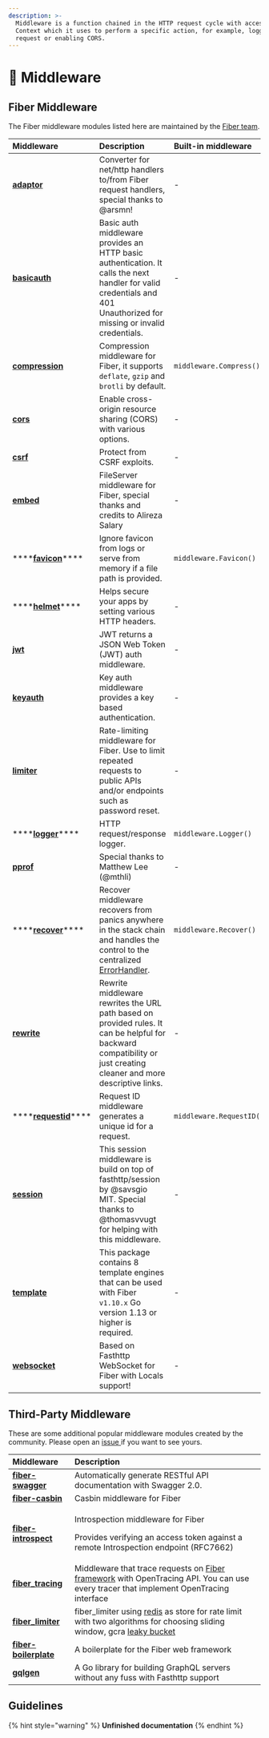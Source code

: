 ```yaml
---
description: >-
  Middleware is a function chained in the HTTP request cycle with access to the
  Context which it uses to perform a specific action, for example, logging every
  request or enabling CORS.
---
```


# 🧬 Middleware

## Fiber Middleware

 The Fiber middleware modules listed here are maintained by the [Fiber team](https://github.com/orgs/gofiber/people).

| Middleware | Description | Built-in middleware |
| :--- | :--- | :--- |
| [**adaptor**](https://github.com/gofiber/adaptor) | Converter for net/http handlers to/from Fiber request handlers, special thanks to @arsmn! | - |
| [**basicauth**](https://github.com/gofiber/basicauth) | Basic auth middleware provides an HTTP basic authentication. It calls the next handler for valid credentials and 401 Unauthorized for missing or invalid credentials. | - |
| [**compression**](https://github.com/Fenny/fiber/blob/master/middleware/compress.md) | Compression middleware for Fiber, it supports `deflate`, `gzip` and `brotli` by default. | `middleware.Compress()` |
| [**cors**](https://github.com/gofiber/cors) | Enable cross-origin resource sharing \(CORS\) with various options. | - |
| [**csrf**](https://github.com/gofiber/csrf) | Protect from CSRF exploits. | - |
| [**embed**](https://github.com/gofiber/embed) | FileServer middleware for Fiber, special thanks and credits to Alireza Salary | - |
| \*\*\*\*[**favicon**](https://github.com/gofiber/fiber/blob/master/middleware/favicon.md)\*\*\*\* | Ignore favicon from logs or serve from memory if a file path is provided. | `middleware.Favicon()` |
| \*\*\*\*[**helmet**](https://github.com/gofiber/helmet)\*\*\*\* | Helps secure your apps by setting various HTTP headers. | - |
| [**jwt**](https://github.com/gofiber/jwt) | JWT returns a JSON Web Token \(JWT\) auth middleware. | - |
| [**keyauth**](https://github.com/gofiber/keyauth) | Key auth middleware provides a key based authentication. | - |
| [**limiter**](https://github.com/gofiber/limiter) | Rate-limiting middleware for Fiber. Use to limit repeated requests to public APIs and/or endpoints such as password reset. | - |
| \*\*\*\*[**logger**](https://github.com/gofiber/fiber/blob/master/middleware/logger.md)\*\*\*\* | HTTP request/response logger. | `middleware.Logger()` |
| [**pprof**](https://github.com/gofiber/pprof) | Special thanks to Matthew Lee \(@mthli\) | - |
| \*\*\*\*[**recover**](https://github.com/gofiber/fiber/blob/master/middleware/recover_id.md)\*\*\*\* | Recover middleware recovers from panics anywhere in the stack chain and handles the control to the centralized[ ErrorHandler](error-handling.md). | `middleware.Recover()` |
| [**rewrite**](https://github.com/gofiber/rewrite) | Rewrite middleware rewrites the URL path based on provided rules. It can be helpful for backward compatibility or just creating cleaner and more descriptive links. | - |
| \*\*\*\*[**requestid**](https://github.com/Fenny/fiber/blob/master/middleware/request_id.md)\*\*\*\* | Request ID middleware generates a unique id for a request. | `middleware.RequestID()` |
| [**session**](https://github.com/gofiber/session) | This session middleware is build on top of fasthttp/session by @savsgio MIT. Special thanks to @thomasvvugt for helping with this middleware. | - |
| [**template**](https://github.com/gofiber/template) | This package contains 8 template engines that can be used with Fiber `v1.10.x` Go version 1.13 or higher is required. | - |
| [**websocket**](https://github.com/gofiber/websocket) | Based on Fasthttp WebSocket for Fiber with Locals support! | - |

## Third-Party Middleware

These are some additional popular middleware modules created by the community. Please open an [issue ](https://github.com/gofiber/fiber/issues)if you want to see yours.

<table>
  <thead>
    <tr>
      <th style="text-align:left">Middleware</th>
      <th style="text-align:left">Description</th>
    </tr>
  </thead>
  <tbody>
    <tr>
      <td style="text-align:left"><a href="https://github.com/arsmn/fiber-swagger"><b>fiber-swagger</b></a>
      </td>
      <td style="text-align:left">Automatically generate RESTful API documentation with Swagger 2.0.</td>
    </tr>
    <tr>
      <td style="text-align:left"><a href="https://github.com/arsmn/fiber-casbin"><b>fiber-casbin</b></a>
      </td>
      <td style="text-align:left">Casbin middleware for Fiber</td>
    </tr>
    <tr>
      <td style="text-align:left"><a href="https://github.com/arsmn/fiber-introspect"><b>fiber-introspect</b></a>
      </td>
      <td style="text-align:left">
        <p>Introspection middleware for Fiber</p>
        <p>Provides verifying an access token against a remote Introspection endpoint
          (RFC7662)</p>
      </td>
    </tr>
    <tr>
      <td style="text-align:left"><a href="https://github.com/shareed2k/fiber_tracing"><b>fiber_tracing</b></a>
      </td>
      <td style="text-align:left">Middleware that trace requests on <a href="https://gofiber.io/">Fiber framework</a> with
        OpenTracing API. You can use every tracer that implement OpenTracing interface</td>
    </tr>
    <tr>
      <td style="text-align:left"><a href="https://github.com/shareed2k/fiber_limiter"><b>fiber_limiter</b></a>
      </td>
      <td style="text-align:left">fiber_limiter using <a href="https://github.com/go-redis/redis">redis</a> as
        store for rate limit with two algorithms for choosing sliding window, gcra
        <a
        href="https://en.wikipedia.org/wiki/Leaky_bucket">leaky bucket</a>
      </td>
    </tr>
    <tr>
      <td style="text-align:left"><a href="https://github.com/thomasvvugt/fiber-boilerplate"><b>fiber-boilerplate</b></a>
      </td>
      <td style="text-align:left">A boilerplate for the Fiber web framework</td>
    </tr>
    <tr>
      <td style="text-align:left"><a href="https://github.com/arsmn/gqlgen"><b>gqlgen</b></a>
      </td>
      <td style="text-align:left">A Go library for building GraphQL servers without any fuss with Fasthttp
        support</td>
    </tr>
  </tbody>
</table>

## Guidelines

{% hint style="warning" %}
**Unfinished documentation**
{% endhint %}


